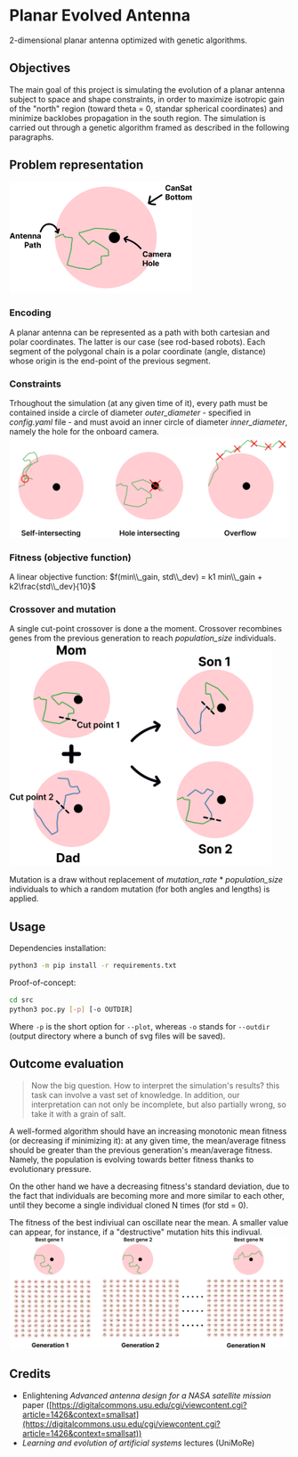 # Planar Evolved Antenna
2-dimensional planar antenna optimized with genetic algorithms.

## Objectives
The main goal of this project is simulating the evolution of a planar antenna subject to space and shape constraints, in order to maximize isotropic gain of the "north" region (toward theta = 0, standar spherical coordinates) and minimize backlobes propagation in the south region. The simulation is carried out through a genetic algorithm framed as described in the following paragraphs.

## Problem representation
<img src="assets/interpretation.png" height="200">

### Encoding
A planar antenna can be represented as a path with both cartesian and polar coordinates. The latter is our case (see rod-based robots). Each segment of the polygonal chain is a polar coordinate (angle, distance) whose origin is the end-point of the previous segment. 

### Constraints
Trhoughout the simulation (at any given time of it), every path must be contained inside a circle of diameter _outer\_diameter_ - specified in _config.yaml_ file - and must avoid an inner circle of diameter _inner\_diameter_, namely the hole for the onboard camera.
![assets/invalid_genes.png](assets/invalid_genes.png)

### Fitness (objective function)
A linear objective function: $f(min\\_gain, std\\_dev) = k1 min\\_gain + k2\frac{std\\_dev}{10}$

### Crossover and mutation
A single cut-point crossover is done a the moment. Crossover recombines genes from the previous generation to reach _population\_size_ individuals.
<img src="assets/crossover.png" height="400">

Mutation is a draw without replacement of _mutation\_rate_ * _population\_size_ individuals to which a random mutation (for both angles and lengths) is applied.

## Usage
Dependencies installation:
```bash
python3 -m pip install -r requirements.txt
```

Proof-of-concept:
```bash
cd src
python3 poc.py [-p] [-o OUTDIR]
```

Where `-p` is the short option for `--plot`, whereas `-o` stands for `--outdir` (output directory where a bunch of svg files will be saved).

## Outcome evaluation
> Now the big question. How to interpret the simulation's results? this task can involve a vast set of knowledge. In addition, our interpretation can not only be incomplete, but also partially wrong, so take it with a grain of salt.

A well-formed algorithm should have an increasing monotonic mean fitness (or decreasing if minimizing it): at any given time, the mean/average fitness should be greater than the previous generation's mean/average fitness. Namely, the population is evolving towards better fitness thanks to evolutionary pressure.

On the other hand we have a decreasing fitness's standard deviation, due to the fact that individuals are becoming more and more similar to each other, until they become a single individual cloned N times (for std = 0).

The fitness of the best indiviual can oscillate near the mean. A smaller value can appear, for instance, if a "destructive" mutation hits this indivual.
![assets/evolution.png](assets/evolution.png)

## Credits
 - Enlightening _Advanced antenna design for a NASA satellite mission_ paper ([https://digitalcommons.usu.edu/cgi/viewcontent.cgi?article=1426&context=smallsat](https://digitalcommons.usu.edu/cgi/viewcontent.cgi?article=1426&context=smallsat))
 - _Learning and evolution of artificial systems_ lectures (UniMoRe)
